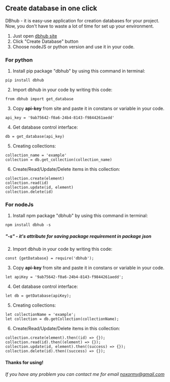 ## Create database in one click

DBhub - it is easy-use application for creation databases for your project.
Now, you don't have to waste a lot of time for set up your environment.

1. Just open [dbhub site](https://dbhub.site/)
2. Click "Create Database" button
3. Choose nodeJS or python version and use it in your code.

### For python
1. Install pip package "dbhub" by using this command in terminal:
```
pip install dbhub
```
2. Import dbhub in your code by writing this code:
```
from dbhub import get_database
```
3. Copy **api-key** from site and paste it in constans or variable in your code.
```
api_key = '9ab75642-f0a6-24b4-8143-f9844261aedd'
```
4. Get database control interface:
```
db = get_database(api_key)
```
5. Creating collections:
```
collection_name = 'example'
collection = db.get_collection(collection_name)
```
6. Create/Read/Update/Delete items in this collection:
```
collection.create(element)
collection.read(id)
collection.update(id, element)
collection.delete(id)
```

### For nodeJs
1. Install npm package "dbhub" by using this command in terminal:
```
npm install dbhub -s
```
##### "-s" - it's attribute for saving package requirement in package json 
2. Import dbhub in your code by writing this code:
```
const {getDatabase} = require('dbhub');
```
3. Copy **api-key** from site and paste it in constans or variable in your code.
```
let apiKey = '9ab75642-f0a6-24b4-8143-f9844261aedd';
```
4. Get database control interface:
```
let db = getDatabase(apiKey);
```
5. Creating collections:
```
let collectionName = 'example';
let collection = db.getCollection(collectionName);
```
6. Create/Read/Update/Delete items in this collection:
```
collection.create(element).then((id) => {});
collection.read(id).then((element) => {});
collection.update(id, element).then((success) => {});
collection.delete(id).then((success) => {});
```

#### Thanks for using!

###### If you have any problem you can contact me for email noxormy@gmail.com

